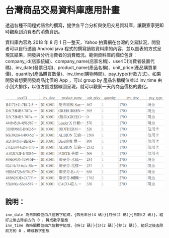 # 台灣商品交易資料庫應用計畫

透過各種不同程式語言的撰寫，提供各平台分析與使用交易資料庫，讓觀察家更即時觀察到消費者的消費資訊。

資料庫內容為 2018 年 8 月 1 日一整天，Yahoo 拍賣網在台灣的交易狀況，開發者可以自行透過 Android java 程式的撰寫讀取資料庫的內容，並以圖表的方式呈現其結果，開發與分析消費者的消費概況。範例資料庫的欄位包含：company_id(店家統編)、company_name(店家名稱)、userID(消費者裝置代碼)、inv_date(發票日期)、product_name(產品名稱)、unit_price(產品購買單價)、quantity(產品購買數量)、inv_time(購物時間)、pay_type(付款方式)。如果開發者想要開發商品比價的 App ，可以 group by 產品名稱欄位並以 inv_time 由小到大排序，以值方圖或摺線圖呈現，就可以觀察一天內商品價格的變化。

![image](https://github.com/9do-service/yahoo2018-08-01/blob/master/db.png)

## 說明：
```
inv_date 為日期欄位由八位數字組成，{西元年分(4 碼)}{月份(2 碼)}{日期(2 碼)}，組好之後去除前方的 0 ，轉成數字型態
inv_time 為時間欄位由六位數字組成，{時(2 碼)}{分(2 碼)}{秒(2 碼)}，組好之後去除前方的 0 ，轉成數字型態
```
